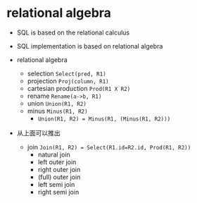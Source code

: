 # relational algebra

- SQL is based on the relational calculus
- SQL implementation is based on relational algebra

- relational algebra
    - selection `Select(pred, R1)`
    - projection `Proj(column, R1)`
    - cartesian production `Prod(R1 X R2)`
    - rename `Rename(a->b, R1)`
    - union `Union(R1, R2)`
    - minus `Minus(R1, R2)`
        - `Union(R1, R2) = Minus(R1, (Minus(R1, R2)))`
- 从上面可以推出
    - join `Join(R1, R2) = Select(R1.id=R2.id, Prod(R1, R2))`
        - natural join
        - left outer join
        - right outer join
        - (full) outer join
        - left semi join
        - right semi join
